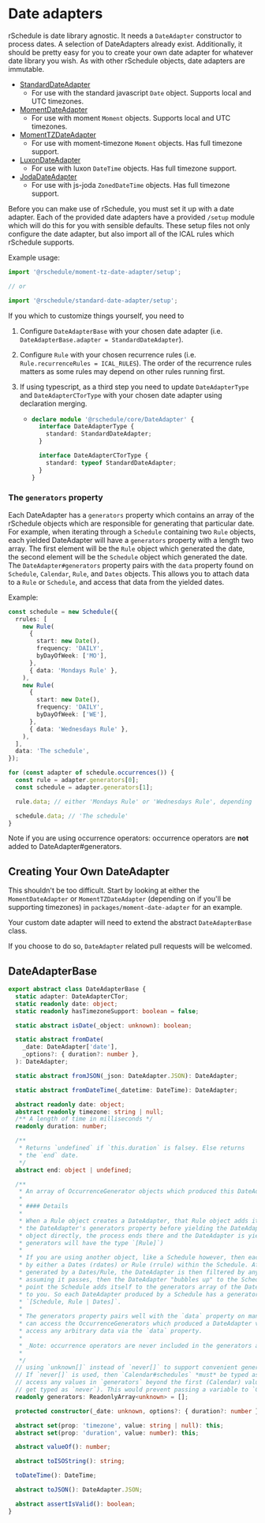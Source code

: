 # Date adapters

rSchedule is date library agnostic. It needs a `DateAdapter` constructor to process dates. A selection of DateAdapters already exist. Additionally, it should be pretty easy for you to create your own date adapter for whatever date library you wish. As with other rSchedule objects, date adapters are immutable.

- [StandardDateAdapter](./standard-date-adapter)
  - For use with the standard javascript `Date` object. Supports local and UTC timezones.
- [MomentDateAdapter](./moment-date-adapter)
  - For use with moment `Moment` objects. Supports local and UTC timezones.
- [MomentTZDateAdapter](./moment-tz-date-adapter)
  - For use with moment-timezone `Moment` objects. Has full timezone support.
- [LuxonDateAdapter](./luxon-date-adapter)
  - For use with luxon `DateTime` objects. Has full timezone support.
- [JodaDateAdapter](./joda-date-adapter)
  - For use with js-joda `ZonedDateTime` objects. Has full timezone support.

Before you can make use of rSchedule, you must set it up with a date adapter. Each of the provided date adapters have a provided `/setup` module which will do this for you with sensible defaults. These setup files not only configure the date adapter, but also import all of the ICAL rules which rSchedule supports.

Example usage:

```ts
import '@rschedule/moment-tz-date-adapter/setup';

// or

import '@rschedule/standard-date-adapter/setup';
```

If you which to customize things yourself, you need to

1. Configure `DateAdapterBase` with your chosen date adapter (i.e. `DateAdapterBase.adapter = StandardDateAdapter`).
2. Configure `Rule` with your chosen recurrence rules (i.e. `Rule.recurrenceRules = ICAL_RULES`). The order of the recurrence rules matters as some rules may depend on other rules running first.
3. If using typescript, as a third step you need to update `DateAdapterType` and `DateAdapterCTorType` with your chosen date adapter using declaration merging.

   - ```ts
     declare module '@rschedule/core/DateAdapter' {
       interface DateAdapterType {
         standard: StandardDateAdapter;
       }

       interface DateAdapterCTorType {
         standard: typeof StandardDateAdapter;
       }
     }
     ```

### The `generators` property

Each DateAdapter has a `generators` property which contains an array of the rSchedule objects which are responsible for generating that particular date. For example, when iterating through a `Schedule` containing two `Rule` objects, each yielded DateAdapter will have a `generators` property with a length two array. The first element will be the `Rule` object which generated the date, the second element will be the `Schedule` object which generated the date. The `DateAdapter#generators` property pairs with the `data` property found on `Schedule`, `Calendar`, `Rule`, and `Dates` objects. This allows you to attach data to a `Rule` or `Schedule`, and access that data from the yielded dates.

Example:

```typescript
const schedule = new Schedule({
  rrules: [
    new Rule(
      {
        start: new Date(),
        frequency: 'DAILY',
        byDayOfWeek: ['MO'],
      },
      { data: 'Mondays Rule' },
    ),
    new Rule(
      {
        start: new Date(),
        frequency: 'DAILY',
        byDayOfWeek: ['WE'],
      },
      { data: 'Wednesdays Rule' },
    ),
  ],
  data: 'The schedule',
});

for (const adapter of schedule.occurrences()) {
  const rule = adapter.generators[0];
  const schedule = adapter.generators[1];

  rule.data; // either 'Mondays Rule' or 'Wednesdays Rule', depending

  schedule.data; // 'The schedule'
}
```

Note if you are using occurrence operators: occurrence operators are **not** added to DateAdapter#generators.

## Creating Your Own DateAdapter

This shouldn't be too difficult. Start by looking at either the `MomentDateAdapter` or `MomentTZDateAdapter` (depending on if you'll be supporting timezones) in `packages/moment-date-adapter` for an example.

Your custom date adapter will need to extend the abstract `DateAdapterBase` class.

If you choose to do so, `DateAdapter` related pull requests will be welcomed.

## DateAdapterBase

```typescript
export abstract class DateAdapterBase {
  static adapter: DateAdapterCTor;
  static readonly date: object;
  static readonly hasTimezoneSupport: boolean = false;

  static abstract isDate(_object: unknown): boolean;

  static abstract fromDate(
    _date: DateAdapter['date'],
    _options?: { duration?: number },
  ): DateAdapter;

  static abstract fromJSON(_json: DateAdapter.JSON): DateAdapter;

  static abstract fromDateTime(_datetime: DateTime): DateAdapter;

  abstract readonly date: object;
  abstract readonly timezone: string | null;
  /** A length of time in milliseconds */
  readonly duration: number;

  /**
   * Returns `undefined` if `this.duration` is falsey. Else returns
   * the `end` date.
   */
  abstract end: object | undefined;

  /**
   * An array of OccurrenceGenerator objects which produced this DateAdapter.
   *
   * #### Details
   *
   * When a Rule object creates a DateAdapter, that Rule object adds itself to
   * the DateAdapter's generators property before yielding the DateAdapter. If you are using a Rule
   * object directly, the process ends there and the DateAdapter is yielded to you (in this case,
   * generators will have the type `[Rule]`)
   *
   * If you are using another object, like a Schedule however, then each DateAdapter is generated
   * by either a Dates (rdates) or Rule (rrule) within the Schedule. After being originally
   * generated by a Dates/Rule, the DateAdapter is then filtered by any exdate/exrules and,
   * assuming it passes, then the DateAdapter "bubbles up" to the Schedule object itself. At this
   * point the Schedule adds itself to the generators array of the DateAdapter and yields the date
   * to you. So each DateAdapter produced by a Schedule has a generators property of type
   * `[Schedule, Rule | Dates]`.
   *
   * The generators property pairs well with the `data` property on many OccurrenceGenerators. You
   * can access the OccurrenceGenerators which produced a DateAdapter via `generators`, and then
   * access any arbitrary data via the `data` property.
   *
   * _Note: occurrence operators are never included in the generators array._
   *
   */
  // using `unknown[]` instead of `never[]` to support convenient generator typing in `Calendar`.
  // If `never[]` is used, then `Calendar#schedules` *must* be typed as a tuple in order to
  // access any values in `generators` beyond the first (Calendar) value (the rest of the values
  // get typed as `never`). This would prevent passing a variable to `Calendar#schedules`.
  readonly generators: ReadonlyArray<unknown> = [];

  protected constructor(_date: unknown, options?: { duration?: number });

  abstract set(prop: 'timezone', value: string | null): this;
  abstract set(prop: 'duration', value: number): this;

  abstract valueOf(): number;

  abstract toISOString(): string;

  toDateTime(): DateTime;

  abstract toJSON(): DateAdapter.JSON;

  abstract assertIsValid(): boolean;
}
```
